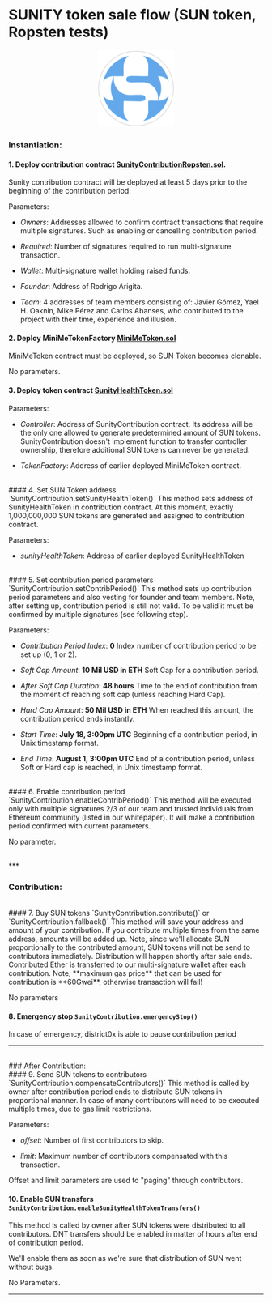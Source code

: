 # SUNITY token sale flow (SUN token, Ropsten tests)


<p align="center">
<img src="resources/public/images/logo_sunity_round_thick.png" width="30%"/>
</p>

### Instantiation:

#### 1. Deploy contribution contract [SunityContributionRopsten.sol](/resources/public/contracts/src/SunityContributionRopsten.sol).
Sunity contribution contract will be deployed at least 5 days prior to the beginning of the contribution period.

Parameters:

- _Owners_: Addresses allowed to confirm contract transactions that require multiple signatures. Such as enabling or cancelling contribution period.

- _Required_: Number of signatures required to run multi-signature transaction.

- _Wallet_: Multi-signature wallet holding raised funds.

- _Founder_: Address of Rodrigo Arigita.

- _Team_: 4 addresses of team members consisting of: Javier Gómez, Yael H. Oaknin, Mike Pérez and Carlos Abanses, who contributed to the project with their time, experience and illusion.

#### 2. Deploy MiniMeTokenFactory [MiniMeToken.sol](/resources/public/contracts/src/MiniMeToken.sol)

MiniMeToken contract must be deployed, so SUN Token becomes clonable.

No parameters.

#### 3. Deploy token contract [SunityHealthToken.sol](/resources/public/contracts/src/SunityHealthToken.sol)

Parameters:

- _Controller_: Address of SunityContribution contract. Its address will be the only one allowed to generate predetermined amount of SUN tokens. SunityContribution doesn't implement function to transfer controller ownership, therefore additional SUN tokens can never be generated.

- _TokenFactory_: Address of earlier deployed MiniMeToken contract.
<br>
#### 4. Set SUN Token address `SunityContribution.setSunityHealthToken()`
This method sets address of SunityHealthToken in contribution contract. At this moment, exactly 1,000,000,000 SUN tokens are generated and assigned to contribution contract. 

Parameters:

- _sunityHealthToken_: Address of earlier deployed SunityHealthToken 


<br>
#### 5. Set contribution period parameters `SunityContribution.setContribPeriod()`
This method sets up contribution period parameters and also vesting for founder and team members. Note, after setting up, contribution period is still not valid. To be valid it must be confirmed by multiple signatures (see following step).
  
Parameters:

- _Contribution Period Index_: **0** Index number of contribution period to be set up (0, 1 or 2).

- _Soft Cap Amount_: **10 Mil USD in ETH** Soft Cap for a contribution period.

- _After Soft Cap Duration_: **48 hours** Time to the end of contribution from the moment of reaching soft cap (unless reaching Hard Cap).

- _Hard Cap Amount_: **50 Mil USD in ETH** When reached this amount, the contribution period ends instantly.

- _Start Time_: **July 18, 3:00pm UTC** Beginning of a contribution period, in Unix timestamp format.

- _End Time_: **August 1, 3:00pm UTC** End of a contribution period, unless Soft or Hard cap is reached, in Unix timestamp format.
<br>
#### 6. Enable contribution period `SunityContribution.enableContribPeriod()`
This method will be executed only with multiple signatures 2/3 of our team and trusted individuals from Ethereum community (listed in our whitepaper). It will make a contribution period confirmed with current parameters. 

No parameter.

<br>
***
<br>

### Contribution:
<br>
#### 7. Buy SUN tokens `SunityContribution.contribute()` or `SunityContribution.fallback()` 
This method will save your address and amount of your contribution. If you contribute multiple times from the same address, amounts will be added up. Note, since we'll allocate SUN proportionally to the contributed amount, SUN
tokens will not be send to contributors immediately. Distribution will happen shortly after sale ends. Contributed Ether is transferred to our multi-signature wallet after each contribution. Note, **maximum gas price** that can be
used for contribution is **60Gwei**, otherwise transaction will fail!

No parameters
<br>
#### 8. Emergency stop `SunityContribution.emergencyStop()`
In case of emergency, district0x is able to pause contribution period
<br>
***
<br>
### After Contribution:
<br>
#### 9. Send SUN tokens to contributors `SunityContribution.compensateContributors()`
This method is called by owner after contribution period ends to distribute SUN tokens in proportional manner. In case of many contributors will need to be executed multiple times, due to gas limit restrictions.

Parameters:

- _offset_: Number of first contributors to skip.

- _limit_: Maximum number of contributors compensated with this transaction. 

Offset and limit parameters are used to "paging" through contributors.
<br>
#### 10. Enable SUN transfers `SunityContribution.enableSunityHealthTokenTransfers()`
This method is called by owner after SUN tokens were distributed to all contributors. DNT transfers should be enabled in matter of hours after end of contribution period.

We'll enable them as soon as we're sure that distribution of SUN went without bugs.

No Parameters.

***








